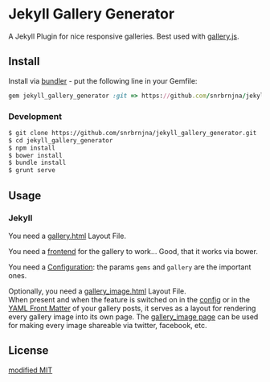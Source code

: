 # Jekyll Gallery Generator

A Jekyll Plugin for nice responsive galleries. Best used with [gallery.js](https://github.com/snrbrnjna/galleryjs).

## Install

Install via [bundler](http://bundler.io/) - put the following line in your Gemfile:

``` ruby 
gem jekyll_gallery_generator :git => https://github.com/snrbrnjna/jekyll_gallery_generator.git :tag => <semver>
```

### Development

``` bash
$ git clone https://github.com/snrbrnjna/jekyll_gallery_generator.git
$ cd jekyll_gallery_generator
$ npm install
$ bower install
$ bundle install
$ grunt serve
```

## Usage

### Jekyll

You need a [gallery.html](/_layouts/gallery.html) Layout File. 

You need a [frontend](https://github.com/snrbrnjna/galleryjs) for the gallery to work... Good, that it works via bower.

You need a [Configuration](/_config.yml): the params ``gems`` and ``gallery`` are the important ones.

Optionally, you need a [gallery_image.html](/_layouts/gallery_image.html) Layout File.  
When present and when the feature is switched on in the [config](/lib/jekyll_gallery_generator/generator.rb#L38) or in the [YAML Front Matter](/_posts/2014-04-09-small-test-gallery.md#L17) of your gallery posts, it serves as a layout for rendering every gallery image into its own page. The [gallery_image page](/_layouts/gallery_image.html) can be used for making every image shareable via twitter, facebook, etc.

## License

[modified MIT](/license.md)
